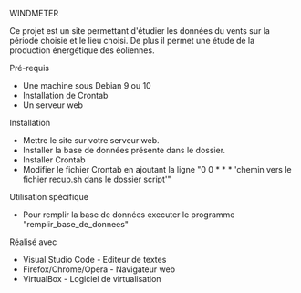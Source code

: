 WINDMETER

Ce projet est un site permettant d'étudier les données du vents
sur la période choisie et le lieu choisi. De plus il permet une 
étude de la production énergétique des éoliennes.

Pré-requis

- Une machine sous Debian 9 ou 10
- Installation de Crontab
- Un serveur web

Installation

- Mettre le site sur votre serveur web.
- Installer la base de données présente dans le dossier. 
- Installer Crontab
- Modifier le fichier Crontab en ajoutant la ligne "0 0 * * * 'chemin vers le fichier recup.sh dans le dossier script'"

Utilisation spécifique

- Pour remplir la base de données executer le programme "remplir_base_de_donnees"

Réalisé avec

- Visual Studio Code - Editeur de textes
- Firefox/Chrome/Opera - Navigateur web
- VirtualBox - Logiciel de virtualisation

